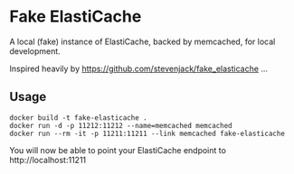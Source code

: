 # Fake ElastiCache

A local (fake) instance of ElastiCache, backed by memcached, for local development.

Inspired heavily by https://github.com/stevenjack/fake_elasticache ...


## Usage

```
docker build -t fake-elasticache .
docker run -d -p 11212:11212 --name=memcached memcached
docker run --rm -it -p 11211:11211 --link memcached fake-elasticache
```

You will now be able to point your ElastiCache endpoint to http://localhost:11211
